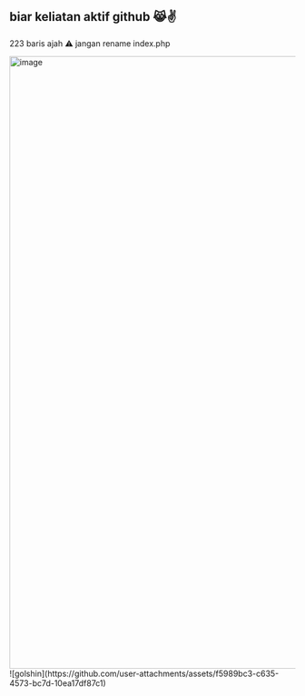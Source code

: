 ## biar keliatan aktif github 😹✌

223 baris ajah
⚠ jangan rename index.php

<img width="1920" height="1080" alt="image" src="https://github.com/user-attachments/assets/396fe5bd-0633-4cc3-bc50-5fbbf5c3739a" />
![golshin](https://github.com/user-attachments/assets/f5989bc3-c635-4573-bc7d-10ea17df87c1)
